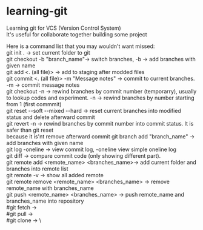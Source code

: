# learning-git
Learning git for VCS (Version Control System)\
It's useful for collaborate together building some project

Here is a command list that you may wouldn't want missed:\
git init . -> set current folder to git\
git checkout <branch name> -b "branch_name"-> switch branches, -b -> add branches with given name\
git add <filename> <. (all file)> -> add to staging after modded files\
git commit <filename> <. (all file)> -m "Message notes" -> commit to current branches. -m -> commit message notes\
git checkout <commmit number> -n ->  rewind branches by commit number (temporarry), usually to 
lookup codes and experiment. -n -> rewind branches by number starting from 1 (first commmit)\
git reset --soft --mixed --hard -> reset current branches into modified status and delete afterward commit\
git revert <commit number> -n -> rewind branches by commit number into commit status. It is safer than git reset\
because it is'nt remove afterward commit
git branch add "branch_name" -> add branches with given name\
git log -oneline -> view commit log, -oneline view simple oneline log\
git diff <commit code> <commit code> -> compare commit code (only showing different part).\
git remote add <remote_name> <branches_name>-> add current folder and branches into remote list\
git remote -v -> show all added remote\
git remote remove <remote_name> <branches_name> -> remove remote_name with branches_name\
git push <remote_name> <branches_name> -> push remote_name and branches_name into repository\
#git fetch -> \
#git pull -> \
#git clone -> \
